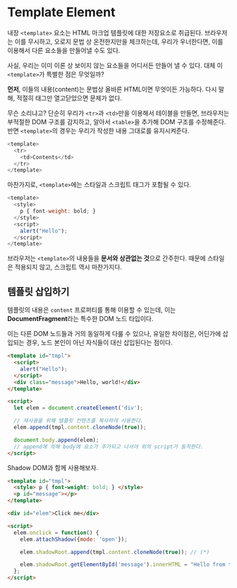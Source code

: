 # Template Element

내장 `<template>` 요소는 HTML 마크업 템플릿에 대한 저장요소로 취급된다. 브라우저는 이를 무시하고, 오로지 문법 상 온전한지만을 체크하는데, 우리가 우너한다면, 이를 이용해서 다른 요소들을 만들어낼 수도 있다.

사실, 우리는 이미 이론 상 보이지 않는 요소들을 어디서든 만들어 낼 수 있다. 대체 이 `<template>`가 특별한 점은 무엇일까?

**먼저**, 이들의 내용(content)는 문법상 올바른 HTML이면 무엇이든 가능하다. 다시 말해, 적절히 태그만 열고닫았으면 문제가 없다.

무슨 소리냐고? 단순히 우리가 `<tr>`과 `<td>`만을 이용해서 테이블을 만들면, 브라우저는 부적절한 DOM 구조를 감지하고, 알아서 `<table>`을 추가해 DOM 구조를 수정해준다. 반면 `<template>`의 경우는 우리가 작성한 내용 그대로를 유지시켜준다.

```js
<template>
  <tr>
    <td>Contents</td>
  </tr>
</template>
```

마찬가지로, `<template>`에는 스타일과 스크립트 태그가 포함될 수 있다.

```js
<template>
  <style>
    p { font-weight: bold; }
  </style>
  <script>
    alert("Hello");
  </script>
</template>
```

브라우저는 `<template>`의 내용들을 **문서와 상관없는 것**으로 간주한다. 때문에 스타일은 적용되지 않고, 스크립트 역시 마찬가지다.

## 템플릿 삽입하기

템플릿의 내용은 `content` 프로퍼티를 통해 이용할 수 있는데, 이는 **DocumentFragment**라는 특수한 DOM 노드 타입이다.

이는 다른 DOM 노드들과 거의 동일하게 다룰 수 있으나, 유일한 차이점은, 어딘가에 삽입되는 경우, 노드 본인이 아닌 자식들이 대신 삽입된다는 점이다.

```HTML
<template id="tmpl">
  <script>
    alert("Hello");
  </script>
  <div class="message">Hello, world!</div>
</template>

<script>
  let elem = document.createElement('div');

  // 재사용을 위해 템플릿 컨텐츠를 복사하여 사용한다.
  elem.append(tmpl.content.cloneNode(true));

  document.body.append(elem);
  // append에 의해 body에 요소가 추가되고 나서야 위의 script가 동작한다.
</script>
```

Shadow DOM과 함께 사용해보자.

```HTML
<template id="tmpl">
  <style> p { font-weight: bold; } </style>
  <p id="message"></p>
</template>

<div id="elem">Click me</div>

<script>
  elem.onclick = function() {
    elem.attachShadow({mode: 'open'});

    elem.shadowRoot.append(tmpl.content.cloneNode(true)); // (*)

    elem.shadowRoot.getElementById('message').innerHTML = "Hello from the shadows!";
  };
</script>
```
